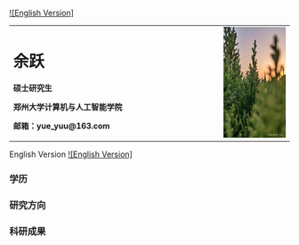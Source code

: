 [![English Version]](https://github.com/Yue-Yuu/Yue-Yuu.github.io/index-en.md)

<table border="0">
  <tr>
    <td width="75%">
      <h1>余跃</h1>
      <p><b>硕士研究生</b></p>
      <p><b>郑州大学计算机与人工智能学院</b></p>
      <p><b>邮箱：yue_yuu@163.com</b></p>
    </td>
    <td width="25%">
      <img src="/image1.jpg" width="100%">
    </td>
</table>

English Version
[![English Version]](https://github.com/Yue-Yuu/Yue-Yuu.github.io/index-en.md)

### 学历

### 研究方向

### 科研成果


